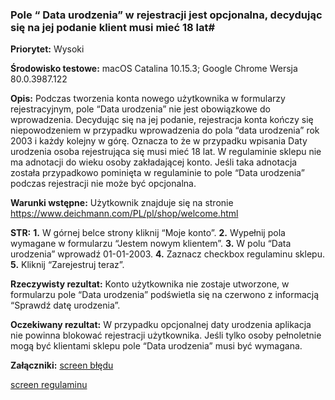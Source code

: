 ### Pole “ Data urodzenia” w rejestracji jest opcjonalna, decydując się na jej podanie klient musi mieć 18 lat#

**Priorytet:** Wysoki

**Środowisko testowe:** macOS Catalina 10.15.3; Google Chrome Wersja 80.0.3987.122

**Opis:** Podczas tworzenia konta nowego użytkownika w formularzy rejestracyjnym, pole “Data urodzenia” nie jest obowiązkowe do wprowadzenia. Decydując  się na jej podanie, rejestracja konta kończy się niepowodzeniem w przypadku wprowadzenia do pola “data urodzenia” rok 2003 i każdy kolejny w górę. Oznacza to że w przypadku wpisania Daty urodzenia osoba rejestrująca się musi mieć 18 lat. W regulaminie sklepu nie ma adnotacji do wieku osoby zakładającej konto. Jeśli taka adnotacja została przypadkowo pominięta w regulaminie to pole “Data urodzenia” podczas rejestracji nie może być opcjonalna.

**Warunki wstępne:** 
Użytkownik znajduje się na stronie https://www.deichmann.com/PL/pl/shop/welcome.html

**STR:**
**1.** W górnej belce strony kliknij “Moje konto”.
**2.** Wypełnij pola wymagane w formularzu “Jestem nowym klientem”.
**3.** W polu “Data urodzenia” wprowadź 01-01-2003. 
**4.** Zaznacz checkbox regulaminu sklepu.
**5.** Kliknij “Zarejestruj teraz”.

**Rzeczywisty rezultat:** Konto użytkownika nie zostaje utworzone, w formularzu pole “Data urodzenia” podświetla się na czerwono z informacją “Sprawdź datę urodzenia”.

**Oczekiwany rezultat:** W przypadku opcjonalnej daty urodzenia aplikacja nie powinna blokować rejestracji użytkownika. Jeśli tylko osoby pełnoletnie mogą być klientami sklepu pole “Data urodzenia” musi być wymagana.

**Załączniki:**
[screen błędu](https://github.com/KamilaWhite/Projects/blob/master/projects/deichmann.md/screen/Zrzut%20ekranu%202020-05-6%20o%2019.41.36.png)

[screen regulaminu](https://github.com/KamilaWhite/Projects/blob/master/projects/deichmann.md/screen/Zrzut%20ekranu%202020-05-6%20o%2019.59.35.png)
